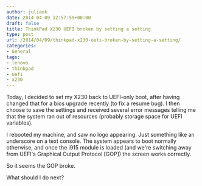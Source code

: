 ```yaml
---
author: juliank
date: 2014-04-09 12:57:59+00:00
draft: false
title: ThinkPad X230 UEFI broken by setting a setting
type: post
url: /2014/04/09/thinkpad-x230-uefi-broken-by-setting-a-setting/
categories:
- General
tags:
- lenovo
- thinkpad
- uefi
- x230
---
```


Today, I decided to set my X230 back to UEFI-only boot, after having changed that for a bios upgrade recently (to fix a resume bug). I then choose to save the settings and received several error messages telling me that the system ran out of resources (probably storage space for UEFI variables).

I rebooted my machine, and saw no logo appearing. Just something like an underscore on a text console. The system appears to boot normally otherwise, and once the i915 module is loaded (and we're switching away from UEFI's Graphical Output Protocol [GOP]) the screen works correctly.

So it seems the GOP broke.

What should I do next?
